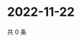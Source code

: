 # 2022-11-22

共 0 条

<!-- BEGIN WEIBO -->
<!-- 最后更新时间 Tue Nov 22 2022 01:17:16 GMT+0800 (China Standard Time) -->

<!-- END WEIBO -->
